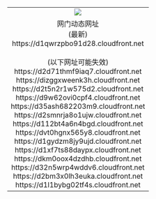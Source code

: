 ﻿<table>
  <tr></tr>
  <tr><td colspan=2 align=center><img src="https://d1qwrzpbo91d28.cloudfront.net/Up/oGate.jpg" /></td></tr>
  <tr><td colspan=2 align=center>网门动态网址<br/>(最新)
<br>https://d1qwrzpbo91d28.cloudfront.net
<br/><br/>(以下网址可能失效)
<br>https://d2d71thmf9iaq7.cloudfront.net
<br>https://dizggxweenk3h.cloudfront.net
<br>https://d2t5n2r1w575d2.cloudfront.net
<br>https://d9w62ovi0cpf4.cloudfront.net
<br>https://d35ash682203m9.cloudfront.net
<br>https://d2smnrja8o1ujw.cloudfront.net
<br>https://d112bt4a6n4bgd.cloudfront.net
<br>https://dvt0hgnx565y8.cloudfront.net
<br>https://d1gydzm8jy9ujd.cloudfront.net
<br>https://d1xf7ts88daypx.cloudfront.net
<br>https://dkm0oox4dzdhb.cloudfront.net
<br>https://d32n5wrp4wddv6.cloudfront.net
<br>https://d2bm3x0lh3euka.cloudfront.net
<br>https://d1l1bybg02tf4s.cloudfront.net
    </td>
  </tr>
</table>
